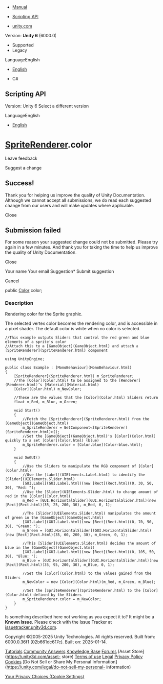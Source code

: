[ ]()

  * [Manual](../Manual/index.html)
  * [Scripting API](../ScriptReference/index.html)

  * [unity.com](https://unity.com/)

Version: **Unity 6** (6000.0)

  * Supported
  * Legacy

LanguageEnglish

  * [English]()

  * C#

[ ](https://docs.unity3d.com)

## Scripting API

Version: Unity 6 Select a different version

LanguageEnglish

  * [English]()

#  [SpriteRenderer](SpriteRenderer.html).color

Leave feedback

Suggest a change

## Success!

Thank you for helping us improve the quality of Unity Documentation. Although
we cannot accept all submissions, we do read each suggested change from our
users and will make updates where applicable.

Close

## Submission failed

For some reason your suggested change could not be submitted. Please <a>try
again</a> in a few minutes. And thank you for taking the time to help us
improve the quality of Unity Documentation.

Close

Your name Your email Suggestion* Submit suggestion

Cancel

[ ]()

public [Color](Color.html) color;

### Description

Rendering color for the Sprite graphic.

The selected vertex color becomes the rendering color, and is accessible in a
pixel shader. The default color is white when no color is selected.

    
    
    //This example outputs Sliders that control the red green and blue elements of a sprite's color
    //Attach this to a [GameObject](GameObject.html) and attach a [SpriteRenderer](SpriteRenderer.html) component  
      
    using UnityEngine;  
      
    public class Example : [MonoBehaviour](MonoBehaviour.html)
    {
        [SpriteRenderer](SpriteRenderer.html) m_SpriteRenderer;
        //The [Color](Color.html) to be assigned to the [Renderer](Renderer.html)’s [Material](Material.html)
        [Color](Color.html) m_NewColor;  
      
        //These are the values that the [Color](Color.html) Sliders return
        float m_Red, m_Blue, m_Green;  
      
        void Start()
        {
            //Fetch the [SpriteRenderer](SpriteRenderer.html) from the [GameObject](GameObject.html)
            m_SpriteRenderer = GetComponent<[SpriteRenderer](SpriteRenderer.html)>();
            //Set the [GameObject](GameObject.html)'s [Color](Color.html) quickly to a set [Color](Color.html) (blue)
            m_SpriteRenderer.color = [Color.blue](Color-blue.html);
        }  
      
        void OnGUI()
        {
            //Use the Sliders to manipulate the RGB component of [Color](Color.html)
            //Use the [Label](UIElements.Label.html) to identify the [Slider](UIElements.Slider.html)
            [GUI.Label](GUI.Label.html)(new [Rect](Rect.html)(0, 30, 50, 30), "Red: ");
            //Use the [Slider](UIElements.Slider.html) to change amount of red in the [Color](Color.html)
            m_Red = [GUI.HorizontalSlider](GUI.HorizontalSlider.html)(new [Rect](Rect.html)(35, 25, 200, 30), m_Red, 0, 1);  
      
            //The [Slider](UIElements.Slider.html) manipulates the amount of green in the [GameObject](GameObject.html)
            [GUI.Label](GUI.Label.html)(new [Rect](Rect.html)(0, 70, 50, 30), "Green: ");
            m_Green = [GUI.HorizontalSlider](GUI.HorizontalSlider.html)(new [Rect](Rect.html)(35, 60, 200, 30), m_Green, 0, 1);  
      
            //This [Slider](UIElements.Slider.html) decides the amount of blue in the [GameObject](GameObject.html)
            [GUI.Label](GUI.Label.html)(new [Rect](Rect.html)(0, 105, 50, 30), "Blue: ");
            m_Blue = [GUI.HorizontalSlider](GUI.HorizontalSlider.html)(new [Rect](Rect.html)(35, 95, 200, 30), m_Blue, 0, 1);  
      
            //Set the [Color](Color.html) to the values gained from the Sliders
            m_NewColor = new [Color](Color.html)(m_Red, m_Green, m_Blue);  
      
            //Set the [SpriteRenderer](SpriteRenderer.html) to the [Color](Color.html) defined by the Sliders
            m_SpriteRenderer.color = m_NewColor;
        }
    }
    

Is something described here not working as you expect it to? It might be a
**Known Issue**. Please check with the Issue Tracker at
[issuetracker.unity3d.com](https://issuetracker.unity3d.com).

Copyright ©2005-2025 Unity Technologies. All rights reserved. Built from:
6000.0.36f1 (02b661dc617c). Built on: 2025-01-14.

[Tutorials](https://unity3d.com/learn) [Community
Answers](https://answers.unity3d.com) [Knowledge
Base](https://support.unity3d.com/hc/en-us)
[Forums](https://forum.unity3d.com) [Asset Store](https://unity3d.com/asset-
store) [Terms of use](https://docs.unity3d.com/Manual/TermsOfUse.html)
[Legal](https://unity.com/legal) [Privacy
Policy](https://unity.com/legal/privacy-policy)
[Cookies](https://unity.com/legal/cookie-policy) [Do Not Sell or Share My
Personal Information](https://unity.com/legal/do-not-sell-my-personal-
information)

[Your Privacy Choices (Cookie Settings)](javascript:void\(0\);)

